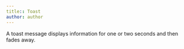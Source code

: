 ```yaml
---
title:: Toast
author: author
---
```

A toast message displays information for one or two seconds and then fades away.
